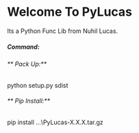 # Welcome To PyLucas

Its a Python Func Lib from Nuhil Lucas.

##### **Command:**

###### ** Pack Up:**

python setup.py sdist

###### ** Pip Install:**

pip install ...\PyLucas-X.X.X.tar.gz
